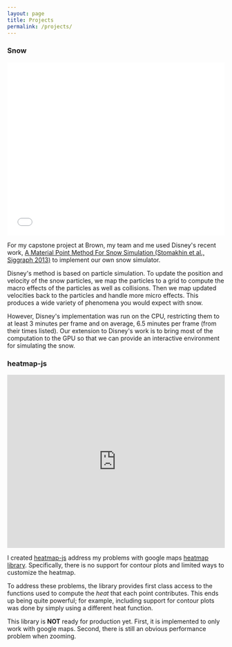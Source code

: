 ```yaml
---
layout: page
title: Projects
permalink: /projects/
---
```


### Snow

<iframe width="100%" height="400" src="//www.youtube.com/embed/Mv0t7sKHgpU" frameborder="0" allowfullscreen=""></iframe>

For my capstone project at Brown, my team and me used Disney's recent work, [A Material Point Method For Snow Simulation (Stomakhin et al., Siggraph 2013)](http://www.disneyanimation.com/technology/publications) to implement our own snow simulator.

Disney's method is based on particle simulation. To update the position and velocity of the snow particles, we map the particles to a grid to compute the macro effects of the particles as well as collisions. Then we map updated velocities back to the particles and handle more micro effects. This produces a wide variety of phenomena you would expect with snow.

However, Disney's implementation was run on the CPU, restricting them to at least 3 minutes per frame and on average, 6.5 minutes per frame (from their times listed). Our extension to Disney's work is to bring most of the computation to the GPU so that we can provide an interactive environment for simulating the snow.

### heatmap-js

<iframe width="100%" height="400" src="http://wyegelwel.github.io/heatmap-js-google/code/examples/mouseOver.html" frameborder="0" allowfullscreen=""></iframe>

I created [heatmap-js](http://www.github.com/wyegelwel/heatmap-js-google) address my problems with google maps [heatmap library](https://developers.google.com/maps/documentation/javascript/examples/layer-heatmap). Specifically, there is no support for contour plots and limited ways to customize the heatmap. 

To address these problems, the library provides first class access to the functions used to compute the *heat* that each point contributes. This ends up being quite powerful; for example, including support for contour plots was done by simply using a different heat function. 

This library is **NOT** ready for production yet. First, it is implemented to only work with google maps. Second, there is still an obvious performance problem when zooming. 
